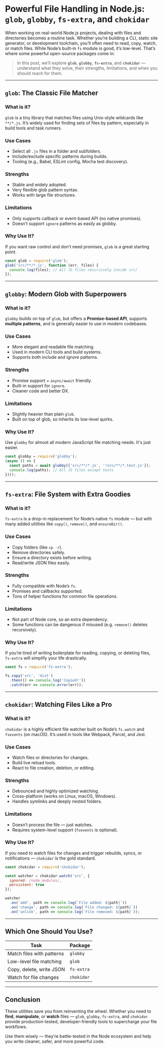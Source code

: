 # Powerful File Handling in Node.js: `glob`, `globby`, `fs-extra`, and `chokidar`

When working on real-world Node.js projects, dealing with files and directories becomes a routine task. Whether you’re building a CLI, static site generator, or development toolchain, you’ll often need to read, copy, watch, or match files. While Node’s built-in `fs` module is good, it’s low-level. That’s where some powerful open-source packages come in:

> In this post, we’ll explore **`glob`**, **`globby`**, **`fs-extra`**, and **`chokidar`** — understand what they solve, their strengths, limitations, and when you should reach for them.

---

## `glob`: The Classic File Matcher

### What is it?

`glob` is a tiny library that matches files using Unix-style wildcards like `**/*.js`. It’s widely used for finding sets of files by pattern, especially in build tools and task runners.

### Use Cases

* Select all `.js` files in a folder and subfolders.
* Include/exclude specific patterns during builds.
* Tooling (e.g., Babel, ESLint config, Mocha test discovery).

### Strengths

* Stable and widely adopted.
* Very flexible glob pattern syntax.
* Works with large file structures.

### Limitations

* Only supports callback or event-based API (no native promises).
* Doesn’t support `ignore` patterns as easily as globby.

### Why Use It?

If you want raw control and don’t need promises, `glob` is a great starting point.

```js
const glob = require('glob');
glob('src/**/*.js', function (err, files) {
  console.log(files); // All JS files recursively inside src/
});
```

---

## `globby`: Modern Glob with Superpowers

### What is it?

`globby` builds on top of `glob`, but offers a **Promise-based API**, supports **multiple patterns**, and is generally easier to use in modern codebases.

### Use Cases

* More elegant and readable file matching.
* Used in modern CLI tools and build systems.
* Supports both include and ignore patterns.

### Strengths

* Promise support + `async/await` friendly.
* Built-in support for `ignore`.
* Cleaner code and better DX.

### Limitations

* Slightly heavier than plain `glob`.
* Built on top of glob, so inherits its low-level quirks.

### Why Use It?

Use `globby` for almost all modern JavaScript file matching needs. It's just easier.

```js
const globby = require('globby');
(async () => {
  const paths = await globby(['src/**/*.js', '!src/**/*.test.js']);
  console.log(paths); // All JS files except tests
})();
```

---

## `fs-extra`: File System with Extra Goodies

### What is it?

`fs-extra` is a drop-in replacement for Node’s native `fs` module — but with many added utilities like `copy()`, `remove()`, and `ensureDir()`.

### Use Cases

* Copy folders (like `cp -r`).
* Remove directories safely.
* Ensure a directory exists before writing.
* Read/write JSON files easily.

### Strengths

* Fully compatible with Node’s `fs`.
* Promises and callbacks supported.
* Tons of helper functions for common file operations.

### Limitations

* Not part of Node core, so an extra dependency.
* Some functions can be dangerous if misused (e.g. `remove()` deletes recursively).

### Why Use It?

If you’re tired of writing boilerplate for reading, copying, or deleting files, `fs-extra` will simplify your life drastically.

```js
const fs = require('fs-extra');

fs.copy('src', 'dist')
  .then(() => console.log('Copied!'))
  .catch(err => console.error(err));
```

---

## `chokidar`: Watching Files Like a Pro

### What is it?

`chokidar` is a highly efficient file watcher built on Node’s `fs.watch` and `fsevents` (on macOS). It’s used in tools like Webpack, Parcel, and Jest.

### Use Cases

* Watch files or directories for changes.
* Build live reload tools.
* React to file creation, deletion, or editing.

### Strengths

* Debounced and highly optimized watching.
* Cross-platform (works on Linux, macOS, Windows).
* Handles symlinks and deeply nested folders.

### Limitations

* Doesn’t process the file — just watches.
* Requires system-level support (`fsevents` is optional).

### Why Use It?

If you need to watch files for changes and trigger rebuilds, syncs, or notifications — `chokidar` is the gold standard.

```js
const chokidar = require('chokidar');

const watcher = chokidar.watch('src', {
  ignored: /node_modules/,
  persistent: true
});

watcher
  .on('add', path => console.log(`File added: ${path}`))
  .on('change', path => console.log(`File changed: ${path}`))
  .on('unlink', path => console.log(`File removed: ${path}`));
```

---

## Which One Should You Use?

| Task                      | Package    |
| ------------------------- | ---------- |
| Match files with patterns | `globby`   |
| Low-level file matching   | `glob`     |
| Copy, delete, write JSON  | `fs-extra` |
| Watch for file changes    | `chokidar` |

---

## Conclusion

These utilities save you from reinventing the wheel. Whether you need to **find**, **manipulate**, or **watch** files — `glob`, `globby`, `fs-extra`, and `chokidar` provide production-tested, developer-friendly tools to supercharge your file workflows.

Use them wisely — they’re battle-tested in the Node ecosystem and help you write cleaner, safer, and more powerful code.
